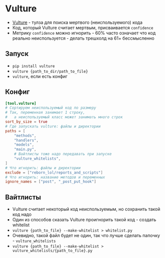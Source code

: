 # Vulture

- [Vulture](https://github.com/jendrikseipp/vulture) - тулза для поиска мертвого (неиспользуемого) кода
- Код, который Vulture считает мертвым, присваивается `confidence`
- Метрику `confidence` можно игнорить - 60% часто означает что код реально неиспользуется - делать трешхолд на 61+
  бессмысленно

## Запуск

- `pip install vulture`
- `vulture {path_to_dir/path_to_file}`
- `vulture`, если есть конфиг

## Конфиг

```toml
[tool.vulture]
# Сортируем неиспользуемый код по размеру
# Так, переменная занимает 1 строку,
#   а неиспользуемый класс может занимать много строк
sort_by_size = true
# Где запускать vulture: файлы и директории
paths = [
    "methods",
    "handlers",
    "models",
    "main.py",
    # Вайтлисты тоже надо передавать при запуске    
    "vulture_whitelists",
]
# Что игнорить: файлы и директории
exclude = ["reborn_lol/reports_and_scripts"]
# Что игнорить: название методов и переменных
ignore_names = ["post", "_post_put_hook"]
```

## Вайтлисты

- Vulture считает некоторый код неиспользуемым, но сохранить такой код надо
- Один из способов сказать Vulture проигнорить такой код - создать whitelist
- `vulture {path_to_file} --make-whitelist > whitelist.py`
- Очевидно, такой файл будет не один, так что лучше сделать папочку - `vulture_whitelists`
- `vulture {path_to_file} --make-whitelist > vulture_whitelists/{path_to_file}.py`